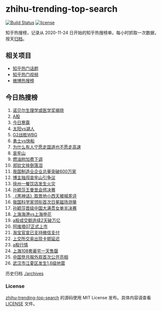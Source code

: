 # zhihu-trending-top-search

[![Build Status](https://github.com/justjavac/zhihu-trending-top-search/workflows/ci/badge.svg?branch=main)](https://github.com/justjavac/zhihu-trending-top-search/actions)
[![license](https://img.shields.io/github/license/justjavac/zhihu-trending-top-search)](https://github.com/justjavac/zhihu-trending-top-search/blob/main/LICENSE)

知乎热搜榜，记录从 2020-11-24 日开始的知乎热搜榜单。每小时抓取一次数据，按天[归档](./archives)。

## 相关项目

- [知乎热门话题](https://github.com/justjavac/zhihu-trending-hot-questions)
- [知乎热门视频](https://github.com/justjavac/zhihu-trending-hot-video)
- [微博热搜榜](https://github.com/justjavac/weibo-trending-hot-search)

## 今日热搜榜

<!-- BEGIN -->
<!-- 最后更新时间 Tue Oct 08 2024 16:13:31 GMT+0800 (China Standard Time) -->

1. [诺贝尔生理学或医学奖揭晓](https://www.zhihu.com/search?q=%E8%AF%BA%E8%B4%9D%E5%B0%94%E7%94%9F%E7%90%86%E5%AD%A6%E6%88%96%E5%8C%BB%E5%AD%A6%E5%A5%96%E6%8F%AD%E6%99%93)
1. [A股](https://www.zhihu.com/search?q=A%E8%82%A1)
1. [今日寒露](https://www.zhihu.com/search?q=%E4%BB%8A%E6%97%A5%E5%AF%92%E9%9C%B2)
1. [太阳vs湖人](https://www.zhihu.com/search?q=%E5%A4%AA%E9%98%B3vs%E6%B9%96%E4%BA%BA)
1. [G2战胜WBG](https://www.zhihu.com/search?q=G2%E6%88%98%E8%83%9CWBG)
1. [勇士vs快船](https://www.zhihu.com/search?q=%E5%8B%87%E5%A3%ABvs%E5%BF%AB%E8%88%B9)
1. [为什么有人宁愿走国道也不愿走高速](https://www.zhihu.com/search?q=%E4%B8%BA%E4%BB%80%E4%B9%88%E6%9C%89%E4%BA%BA%E5%AE%81%E6%84%BF%E8%B5%B0%E5%9B%BD%E9%81%93%E4%B9%9F%E4%B8%8D%E6%84%BF%E8%B5%B0%E9%AB%98%E9%80%9F%20)
1. [哀牢山](https://www.zhihu.com/search?q=%E5%93%80%E7%89%A2%E5%B1%B1)
1. [燃油附加费下调](https://www.zhihu.com/search?q=%E7%87%83%E6%B2%B9%E9%99%84%E5%8A%A0%E8%B4%B9%E4%B8%8B%E8%B0%83)
1. [郑钦文摔倒落泪](https://www.zhihu.com/search?q=%E9%83%91%E9%92%A6%E6%96%87%E6%91%94%E5%80%92%E8%90%BD%E6%B3%AA)
1. [我国制造业企业总量突破600万家](https://www.zhihu.com/search?q=%E6%88%91%E5%9B%BD%E5%88%B6%E9%80%A0%E4%B8%9A%E4%BC%81%E4%B8%9A%E6%80%BB%E9%87%8F%E7%AA%81%E7%A0%B4600%E4%B8%87%E5%AE%B6)
1. [博主独闯哀牢山引争议](https://www.zhihu.com/search?q=%E5%8D%9A%E4%B8%BB%E7%8B%AC%E9%97%AF%E5%93%80%E7%89%A2%E5%B1%B1%E5%BC%95%E4%BA%89%E8%AE%AE)
1. [徐州一餐饮店发生火灾](https://www.zhihu.com/search?q=%E5%BE%90%E5%B7%9E%E4%B8%80%E9%A4%90%E9%A5%AE%E5%BA%97%E5%8F%91%E7%94%9F%E7%81%AB%E7%81%BE)
1. [孙颖莎王曼昱会师决赛](https://www.zhihu.com/search?q=%E5%AD%99%E9%A2%96%E8%8E%8E%E7%8E%8B%E6%9B%BC%E6%98%B1%E4%BC%9A%E5%B8%88%E5%86%B3%E8%B5%9B)
1. [《黑神话》取景地小西天被喊差评](https://www.zhihu.com/search?q=%E3%80%8A%E9%BB%91%E7%A5%9E%E8%AF%9D%E3%80%8B%E5%8F%96%E6%99%AF%E5%9C%B0%E5%B0%8F%E8%A5%BF%E5%A4%A9%E8%A2%AB%E5%96%8A%E5%B7%AE%E8%AF%84)
1. [我国科学家领衔首次日冕磁场测量](https://www.zhihu.com/search?q=%E6%88%91%E5%9B%BD%E7%A7%91%E5%AD%A6%E5%AE%B6%E9%A2%86%E8%A1%94%E9%A6%96%E6%AC%A1%E6%97%A5%E5%86%95%E7%A3%81%E5%9C%BA%E6%B5%8B%E9%87%8F)
1. [孙颖莎晋级中国大满贯女单半决赛](https://www.zhihu.com/search?q=%E5%AD%99%E9%A2%96%E8%8E%8E%E6%99%8B%E7%BA%A7%E4%B8%AD%E5%9B%BD%E5%A4%A7%E6%BB%A1%E8%B4%AF%E5%A5%B3%E5%8D%95%E5%8D%8A%E5%86%B3%E8%B5%9B)
1. [上海海港vs上海申花](https://www.zhihu.com/search?q=%E4%B8%8A%E6%B5%B7%E6%B5%B7%E6%B8%AFvs%E4%B8%8A%E6%B5%B7%E7%94%B3%E8%8A%B1)
1. [a股成交额连续2天破万亿](https://www.zhihu.com/search?q=a%E8%82%A1%E6%88%90%E4%BA%A4%E9%A2%9D%E8%BF%9E%E7%BB%AD2%E5%A4%A9%E7%A0%B4%E4%B8%87%E4%BA%BF)
1. [阿维塔07正式上市](https://www.zhihu.com/search?q=%E9%98%BF%E7%BB%B4%E5%A1%9407%E6%AD%A3%E5%BC%8F%E4%B8%8A%E5%B8%82)
1. [淘宝官宣已支持微信支付](https://www.zhihu.com/search?q=%E6%B7%98%E5%AE%9D%E5%AE%98%E5%AE%A3%E5%B7%B2%E6%94%AF%E6%8C%81%E5%BE%AE%E4%BF%A1%E6%94%AF%E4%BB%98)
1. [上交所交易出现卡顿延迟](https://www.zhihu.com/search?q=%E4%B8%8A%E4%BA%A4%E6%89%80%E4%BA%A4%E6%98%93%E5%87%BA%E7%8E%B0%E5%8D%A1%E9%A1%BF%E5%BB%B6%E8%BF%9F)
1. [a股行情](https://www.zhihu.com/search?q=a%E8%82%A1%E8%A1%8C%E6%83%85)
1. [上海108套豪宅一天售罄](https://www.zhihu.com/search?q=%E4%B8%8A%E6%B5%B7108%E5%A5%97%E8%B1%AA%E5%AE%85%E4%B8%80%E5%A4%A9%E5%94%AE%E7%BD%84)
1. [中国登月服外观首次公开亮相](https://www.zhihu.com/search?q=%E4%B8%AD%E5%9B%BD%E7%99%BB%E6%9C%88%E6%9C%8D%E5%A4%96%E8%A7%82%E9%A6%96%E6%AC%A1%E5%85%AC%E5%BC%80%E4%BA%AE%E7%9B%B8)
1. [武汉市江夏区发生1.6级地震](https://www.zhihu.com/search?q=%E6%AD%A6%E6%B1%89%E5%B8%82%E6%B1%9F%E5%A4%8F%E5%8C%BA%E5%8F%91%E7%94%9F1.6%E7%BA%A7%E5%9C%B0%E9%9C%87)

<!-- END -->

历史归档 [./archives](./archives)

### License

[zhihu-trending-top-search](https://github.com/justjavac/zhihu-trending-top-search) 的源码使用 MIT License
发布。具体内容请查看 [LICENSE](./LICENSE) 文件。
